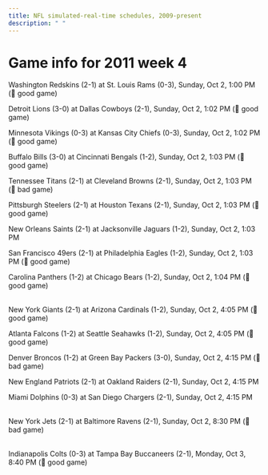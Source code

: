 ```yaml
---
title: NFL simulated-real-time schedules, 2009-present
description: " "
---
```


# Game info for 2011 week 4

Washington Redskins (2-1) at St. Louis Rams (0-3), Sunday, Oct 2, 1:00 PM (:football: good game)

Detroit Lions (3-0) at Dallas Cowboys (2-1), Sunday, Oct 2, 1:02 PM (:football: good game)

Minnesota Vikings (0-3) at Kansas City Chiefs (0-3), Sunday, Oct 2, 1:02 PM (:football: good game)

Buffalo Bills (3-0) at Cincinnati Bengals (1-2), Sunday, Oct 2, 1:03 PM (:football: good game)

Tennessee Titans (2-1) at Cleveland Browns (2-1), Sunday, Oct 2, 1:03 PM (:red_circle: bad game)

Pittsburgh Steelers (2-1) at Houston Texans (2-1), Sunday, Oct 2, 1:03 PM (:football: good game)

New Orleans Saints (2-1) at Jacksonville Jaguars (1-2), Sunday, Oct 2, 1:03 PM

San Francisco 49ers (2-1) at Philadelphia Eagles (1-2), Sunday, Oct 2, 1:03 PM (:football: good game)

Carolina Panthers (1-2) at Chicago Bears (1-2), Sunday, Oct 2, 1:04 PM (:football: good game)

<br/>New York Giants (2-1) at Arizona Cardinals (1-2), Sunday, Oct 2, 4:05 PM (:football: good game)

Atlanta Falcons (1-2) at Seattle Seahawks (1-2), Sunday, Oct 2, 4:05 PM (:football: good game)

Denver Broncos (1-2) at Green Bay Packers (3-0), Sunday, Oct 2, 4:15 PM (:red_circle: bad game)

New England Patriots (2-1) at Oakland Raiders (2-1), Sunday, Oct 2, 4:15 PM

Miami Dolphins (0-3) at San Diego Chargers (2-1), Sunday, Oct 2, 4:15 PM

<br/>New York Jets (2-1) at Baltimore Ravens (2-1), Sunday, Oct 2, 8:30 PM (:red_circle: bad game)

<br/>Indianapolis Colts (0-3) at Tampa Bay Buccaneers (2-1), Monday, Oct 3, 8:40 PM (:football: good game)

